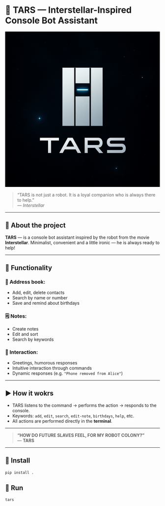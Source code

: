 # 🤖 TARS — Interstellar-Inspired Console Bot Assistant

![TARS Logo](./assets/img/image.png)

> “TARS is not just a robot. It is a loyal companion who is always there to help.”  
> — *Interstellar*

---

## 🧠 About the project

**TARS** — is a console bot assistant inspired by the robot from the movie **Interstellar**.
Minimalist, convenient and a little ironic — he is always ready to help!

---

## 🔧 Functionality

### 📓 Address book:
- Add, edit, delete contacts
- Search by name or number
- Save and remind about birthdays

### 🗒️ Notes:
- Create notes
- Edit and sort
- Search by keywords

### 🤖 Interaction:
- Greetings, humorous responses
- Intuitive interaction through commands
- Dynamic responses (e.g. `"Phone removed from Alice"`)

---

## ▶️ How it wokrs

- TARS listens to the command → performs the action → responds to the console.
- Keywords: `add`, `edit`, `search`, `edit-note`, `birthdays`, `help`, etc.
- All actions are performed directly in the **terminal**.

---

> **“HOW DO FUTURE SLAVES FEEL, FOR MY ROBOT COLONY?”**  
> — **TARS**


---

## 💾 Install

```bash
pip install .
```


## 🚀 Run

```bash
tars
```